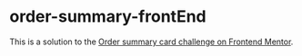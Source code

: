 # order-summary-frontEnd

This is a solution to the [Order summary card challenge on Frontend Mentor](https://www.frontendmentor.io/challenges/order-summary-component-QlPmajDUj).
